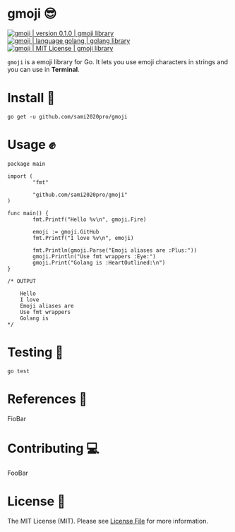 # gmoji 😎

<div>
  <a href="">
    <img
    src="https://img.shields.io/badge/Version-0.1.0-brightgreen"
    alt="gmoji | version 0.1.0 | gmoji library"
    style="max-width:100%;"
    />
  </a>
  <a href="https://golang.org/">
    <img
    src="https://img.shields.io/badge/Language-Golang-brightgreen"
    alt="gmoji | language golang | golang library"
    style="max-width:100%;"
    />
  </a>
  <a href="https://github.com/sami2020pro/gmoji/blob/master/LICENSE">
    <img 
    src="https://img.shields.io/badge/License-MIT-brightgreen"
    alt="gmoji | MIT License | gmoji library"
    style="max-width:100%;"
    />
  </a>
</div>

`gmoji` is a emoji library for Go. It lets you use emoji characters in strings and you can use in **Terminal**.

# Install 🤠

```golang
go get -u github.com/sami2020pro/gmoji
```

# Usage ✊
```golang
package main

import (
        "fmt"

        "github.com/sami2020pro/gmoji"
)

func main() {
        fmt.Printf("Hello %v\n", gmoji.Fire)

        emoji := gmoji.GitHub
        fmt.Printf("I love %v\n", emoji)

        fmt.Println(gmoji.Parse("Emoji aliases are :Plus:"))
        gmoji.Println("Use fmt wrappers :Eye:")
        gmoji.Print("Golang is :HeartOutlined:\n")
}

/* OUTPUT

    Hello 
    I love 
    Emoji aliases are 
    Use fmt wrappers 
    Golang is 
*/

```

# Testing 🍷
```golang
go test
```

# References 📃
FioBar

# Contributing 💻
FooBar

# License 📜
The MIT License (MIT). Please see <a href="https://github.com/sami2020pro/suftime/blob/master/LICENSE">License File</a> for more information.

